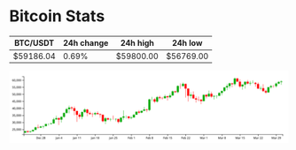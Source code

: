# Bitcoin Stats

BTC/USDT|24h change|24h high|24h low|
|---|---|---|---|
|$59186.04|0.69%|$59800.00|$56769.00|

<img src="./chart.svg">
